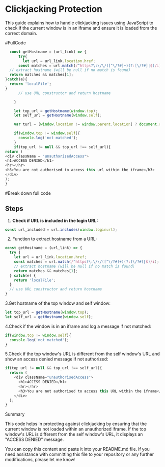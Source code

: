 # Clickjacking Protection

This guide explains how to handle clickjacking issues using JavaScript to check if the current window is in an iframe and ensure it is loaded from the correct domain.

#FullCode
```javascript
  const getHostname = (url_link) => {
      try{
        let url = url_link.location.href;
      const matches = url.match(/^https?\:\/\/([^\/?#]+)(?:[\/?#]|$)/i);
  // extract hostname (will be null if no match is found)
  return matches && matches[1];
}catch(e){
  return 'localFile';
}
      // use URL constructor and return hostname

    }

    let top_url = getHostname(window.top);
    let self_url = getHostname(window.self);

    var turl = (window.location != window.parent.location) ? document.referrer : document.location.href;

    if(window.top != window.self){
      console.log('not matched');
    }
    if(top_url != null && top_url !== self_url){
return (
<div className = "unauthorisedAccess">
<h1>ACCESS DENIED</h1>
<hr></hr>
<h3>You are not authorised to access this url within the iframe</h3>
</div>
);
}
```
#Break down full code
## Steps

1. **Check if URL is included in the login URL:**

```javascript
const url_included = url.includes(window.loginurl);
```
2. Function to extract hostname from a URL:
```javascript
const getHostname = (url_link) => {
  try {
    let url = url_link.location.href;
    const matches = url.match(/^https?\:\/\/([^\/?#]+)(?:[\/?#]|$)/i);
    // extract hostname (will be null if no match is found)
    return matches && matches[1];
  } catch(e) {
    return 'localFile';
  }
  // use URL constructor and return hostname
}
```
3.Get hostname of the top window and self window:
```javascript
let top_url = getHostname(window.top);
let self_url = getHostname(window.self);
```
4.Check if the window is in an iframe and log a message if not matched:

```javascript
if(window.top != window.self){
  console.log('not matched');
}
```

5.Check if the top window's URL is different from the self window's URL and show an access denied message if not authorized:

```javascript
if(top_url != null && top_url !== self_url){
  return (
    <div className="unauthorisedAccess">
      <h1>ACCESS DENIED</h1>
      <hr></hr>
      <h3>You are not authorised to access this URL within the iframe</h3>
    </div>
  );
}
```
Summary

This code helps in protecting against clickjacking by ensuring that the current window is not loaded within an unauthorized iframe. If the top window's URL is different from the self window's URL, it displays an "ACCESS DENIED" message.

You can copy this content and paste it into your README.md file. If you need assistance with committing this file to your repository or any further modifications, please let me know!

